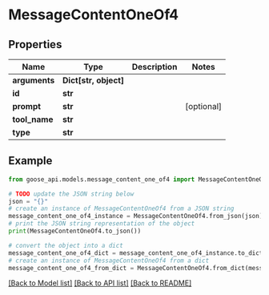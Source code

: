 # MessageContentOneOf4


## Properties

Name | Type | Description | Notes
------------ | ------------- | ------------- | -------------
**arguments** | **Dict[str, object]** |  | 
**id** | **str** |  | 
**prompt** | **str** |  | [optional] 
**tool_name** | **str** |  | 
**type** | **str** |  | 

## Example

```python
from goose_api.models.message_content_one_of4 import MessageContentOneOf4

# TODO update the JSON string below
json = "{}"
# create an instance of MessageContentOneOf4 from a JSON string
message_content_one_of4_instance = MessageContentOneOf4.from_json(json)
# print the JSON string representation of the object
print(MessageContentOneOf4.to_json())

# convert the object into a dict
message_content_one_of4_dict = message_content_one_of4_instance.to_dict()
# create an instance of MessageContentOneOf4 from a dict
message_content_one_of4_from_dict = MessageContentOneOf4.from_dict(message_content_one_of4_dict)
```
[[Back to Model list]](../README.md#documentation-for-models) [[Back to API list]](../README.md#documentation-for-api-endpoints) [[Back to README]](../README.md)


